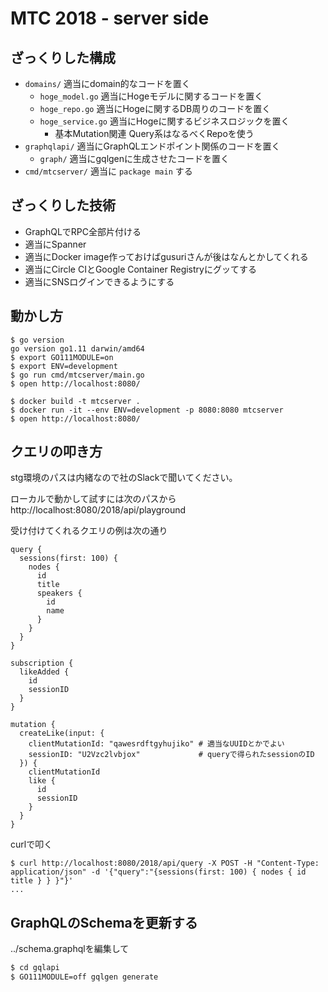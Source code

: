 # MTC 2018 - server side

## ざっくりした構成

* `domains/` 適当にdomain的なコードを置く
    * `hoge_model.go` 適当にHogeモデルに関するコードを置く
    * `hoge_repo.go` 適当にHogeに関するDB周りのコードを置く
    * `hoge_service.go` 適当にHogeに関するビジネスロジックを置く
        * 基本Mutation関連 Query系はなるべくRepoを使う
* `graphqlapi/` 適当にGraphQLエンドポイント関係のコードを置く
    * `graph/` 適当にgqlgenに生成させたコードを置く
* `cmd/mtcserver/` 適当に `package main` する

## ざっくりした技術

* GraphQLでRPC全部片付ける
* 適当にSpanner
* 適当にDocker image作っておけばgusuriさんが後はなんとかしてくれる
* 適当にCircle CIとGoogle Container Registryにグッてする
* 適当にSNSログインできるようにする


## 動かし方

```
$ go version
go version go1.11 darwin/amd64
$ export GO111MODULE=on
$ export ENV=development
$ go run cmd/mtcserver/main.go
$ open http://localhost:8080/
```

```
$ docker build -t mtcserver .
$ docker run -it --env ENV=development -p 8080:8080 mtcserver
$ open http://localhost:8080/
```

## クエリの叩き方

stg環境のパスは内緒なので社のSlackで聞いてください。

ローカルで動かして試すには次のパスから
http://localhost:8080/2018/api/playground

受け付けてくれるクエリの例は次の通り

```
query {
  sessions(first: 100) {
    nodes {
      id
      title
      speakers {
        id
        name
      }
    }
  }
}
```

```
subscription {
  likeAdded {
    id
    sessionID
  }
}
```

```
mutation {
  createLike(input: {
    clientMutationId: "qawesrdftgyhujiko" # 適当なUUIDとかでよい
    sessionID: "U2Vzc2lvbjox"             # queryで得られたsessionのID
  }) {
    clientMutationId
    like {
      id
      sessionID
    }
  }
}
```

curlで叩く

```
$ curl http://localhost:8080/2018/api/query -X POST -H "Content-Type: application/json" -d '{"query":"{sessions(first: 100) { nodes { id title } } }"}'
...
```

## GraphQLのSchemaを更新する

../schema.graphqlを編集して

```sh
$ cd gqlapi
$ GO111MODULE=off gqlgen generate
```
